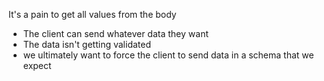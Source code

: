 It's a pain to get all values from the body
- The client can send whatever data they want
- The data isn't getting validated
- we ultimately want to force the client to send data in a schema that we expect